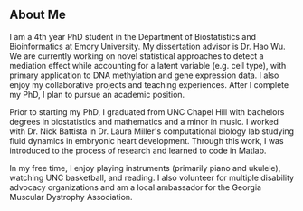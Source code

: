 ## About Me

I am a 4th year PhD student in the Department of Biostatistics and Bioinformatics at Emory University. My dissertation advisor is Dr. Hao Wu. We are currently working on novel statistical approaches to detect a mediation effect while accounting for a latent variable (e.g. cell type), with primary application to DNA methylation and gene expression data. I also enjoy my collaborative projects and teaching experiences. After I complete my PhD, I plan to pursue an academic position.

Prior to starting my PhD, I graduated from UNC Chapel Hill with bachelors degrees in biostatistics and mathematics and a minor in music. I worked with Dr. Nick Battista in Dr. Laura Miller's computational biology lab studying fluid dynamics in embryonic heart development. Through this work, I was introduced to the process of research and learned to code in Matlab.

In my free time, I enjoy playing instruments (primarily piano and ukulele), watching UNC basketball, and reading. I also volunteer for multiple disability advocacy organizations and am a local ambassador for the Georgia Muscular Dystrophy Association.






